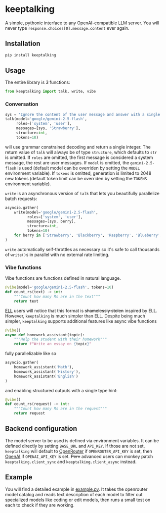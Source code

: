 # keeptalking

A simple, pythonic interface to any OpenAI-compatible LLM server.
You will never type `response.choices[0].message.content` ever again.

## Installation

```bash
pip install keeptalking
```

## Usage

The entire library is 3 functions:

```python
from keeptalking import talk, write, vibe
```

### Conversation

```python
sys = 'Ignore the content of the user message and answer with a single integer that counts how many Rs are in the user request'
talk(model='google/gemini-2.5-flash', 
     roles=['system', 'user'], 
     messages=[sys, 'Strawberry'],
     structure=int,
     tokens=10)
```

will use grammar constrained decoding and return a single integer.
The return value of `talk` will always be of type `structure`, which defaults to `str` is omitted.
If `roles` are omitted, the first message is considered a system message, the rest are user messages.
If `model` is omitted, the `gemini-2.5-flash` is used (default model can be overriden by setting the `MODEL` environment variable).
If `tokens` is omitted, generation is limited to 2048 new tokens (default token limit can be overriden by setting the `TOKENS` environment variable).

`write` is an asynchronous version of `talk` that lets you beautifully parallelize batch requests:

```python
asyncio.gather(
    write(model='google/gemini-2.5-flash', 
          roles=['system', 'user'], 
          messages=[sys, berry],
          structure=int,
          tokens=10)
    for berry in ['Strawberry', 'Blackberry', 'Raspberry', 'Blueberry', 'Canterbury']
)
```

`write` automatically self-throttles as necessary so it's safe to call thousands of `write()`s in parallel with no external rate limiting.

### Vibe functions

Vibe functions are functions defined in natural language.

```python
@vibe(model='google/gemini-2.5-flash', tokens=10)
def count_rs(text) -> int:
    """Count how many Rs are in the text"""
    return text
```

[ELL](https://github.com/madcowd/ell) users will notice that this format is ~~shamelessly stolen~~ inspired by ELL.
However, `keeptalking` is much simpler than ELL.
Despite being much simpler, `keeptalking` supports additional features like async vibe functions

```python
@vibe()
async def homework_assistant(topic):
    """Help the student with their homework"""
    return f"Write an essay on {topic}"
```

fully parallelizable like so

```python
asyncio.gather(
    homework_assistant('Math'),
    homework_assistant('History'),
    homework_assistant('English')
)
```

and enabling structured outputs with a single type hint:

```python
@vibe()
def count_rs(request) -> int:
    """Count how many Rs are in the request"""
    return request
```

## Backend configuration

The model server to be used is defined via environment variables.
It can be defined directly by setting `BASE_URL` and `API_KEY`.
If those are not set, `keeptalking` will default to [OpenRouter](https://openrouter.ai) if `OPENROUTER_API_KEY` is set, then [OpenAI](https://openai.com) if `OPENAI_API_KEY` is set.
~~Perv~~ advanced users can monkey patch `keeptalking.client_sync` and `keeptalking.client_async` instead.

## Example

You will find a detailed example in [example.py](example.py). It takes the openrouter model catalog and reads text description of each model to filter out specialized models like coding or edit models, then runs a small test on each to check if they are working.